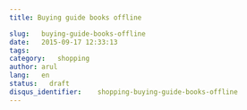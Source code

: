 ```yaml
---
title: Buying guide books offline

slug:   buying-guide-books-offline
date:   2015-09-17 12:33:13
tags:
category:   shopping
author: arul
lang:   en
status:   draft
disqus_identifier:    shopping-buying-guide-books-offline
---
```

